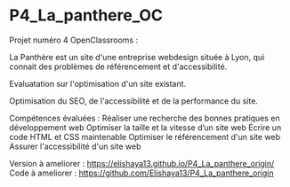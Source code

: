 # P4_La_panthere_OC

Projet numéro 4 OpenClassrooms :

La Panthère est un site d'une entreprise webdesign située à Lyon,
qui connait des problèmes de référencement et d'accessibilité.

Evaluatation sur l'optimisation d'un site existant.

Optimisation du SEO, de l'accessibilité et de la performance du site.

Compétences évaluées : 
Réaliser une recherche des bonnes pratiques en développement web
Optimiser la taille et la vitesse d’un site web
Écrire un code HTML et CSS maintenable
Optimiser le référencement d'un site web
Assurer l'accessibilité d'un site web

Version à ameliorer : https://elishaya13.github.io/P4_La_panthere_origin/
Code à ameliorer : https://github.com/Elishaya13/P4_La_panthere_origin
